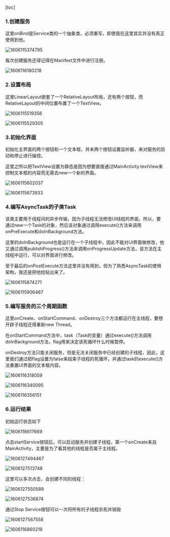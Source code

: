 [toc]

### 1.创建服务

这里onBind是Service类的一个抽象类，必须重写，即使我在这里其实并没有真正使用到他。

![1606115374795](实验报告10.assets/1606115374795.png)

每次创建服务还得记得在Manifest文件中进行注册。

![1606116180218](实验报告10.assets/1606116180218.png)

### 2.设置布局

这里LinearLayout嵌套了一个RelativeLayout布局，还有两个按钮，而RelativeLayout的中间位置布置了一个TextView。

![1606115519356](实验报告10.assets/1606115519356.png)

![1606115529305](实验报告10.assets/1606115529305.png)

### 3.初始化界面

初始化主界面的两个按钮和一个文本框，并未两个按钮设置监听器，来对服务的启动和停止进行操控。

这里之所以把TextView设置为静态是因为想要直接通过MainActivity.textView来控制文本框的内容而无需去new一个新的界面。

![1606115602037](实验报告10.assets/1606115602037.png)

![1606115673933](实验报告10.assets/1606115673933.png)

### 4.编写AsyncTask的子类Task

该类主要用于线程间的异步传输，因为子线程无法修改UI线程的界面，所以，要通过new一个Task的对象，然后该对象通过调用execute()方法来调用onPreExecute和doInBackground方法。

这里的doInBackground也是运行在一个子线程中，因此不能对UI界面做修改，他又通过调用publishProgress()方法来调用onProgressUpdate方法，该方法在主线程中运行，可以对界面进行修改。

至于最后的onPostExecute方法这里并没有用到，但为了熟悉AsyncTask的使用架构，我还是把他给贴出来了。

![1606115874271](实验报告10.assets/1606115874271.png)

![1606115906467](实验报告10.assets/1606115906467.png)

### 5.编写服务的三个周期函数

这里onCreate、onStartCommand、onDestroy三个方法都运行在主线程，要想开辟子线程还得重新new Thread。

在onStartCommand方法中，task（Task的变量）通过execute()方法调用doInBackground方法，flag用来决定该死循环什么时候暂停。

onDestroy方法只能关闭服务，但是无法关闭服务中已经创建的子线程，因此，这里我们通过把flag设置为false来结束子线程的死循环，并通过task的execute()方法重置UI界面的文本框内容。

![1606116318059](实验报告10.assets/1606116318059.png)

![1606116340095](实验报告10.assets/1606116340095.png)

![1606116356151](实验报告10.assets/1606116356151.png)

### 6.运行结果

初始运行状态如下

![1606116617669](实验报告10.assets/1606116617669.png)

点击startService按钮后，可以启动服务并创建子线程，第一个onCreate来自MainActivity，主要是为了看其他的线程是否属于主线程。

![1606127494467](实验报告10.assets/1606127494467.png)

![1606127513748](实验报告10.assets/1606127513748.png)

这里可以多次点击，会创建不同的线程：

![1606127550589](实验报告10.assets/1606127550589.png)

![1606127536874](实验报告10.assets/1606127536874.png)

通过Stop Service按钮可以一次将所有的子线程杀死并销毁

![1606127567558](实验报告10.assets/1606127567558.png)

![1606116860219](实验报告10.assets/1606116860219.png)

